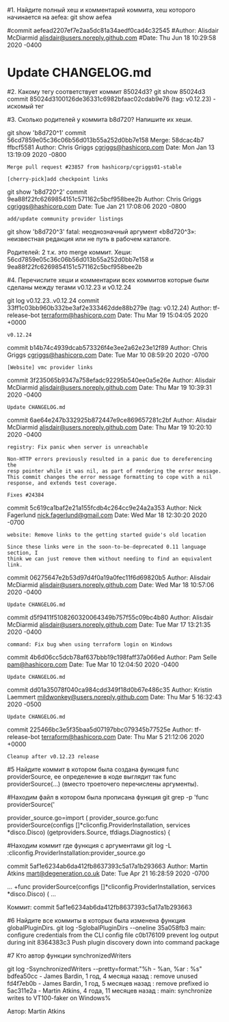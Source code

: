 #1. Найдите полный хеш и комментарий коммита, хеш которого начинается на aefea:
git show aefea

#commit aefead2207ef7e2aa5dc81a34aedf0cad4c32545
#Author: Alisdair McDiarmid <alisdair@users.noreply.github.com>
#Date:   Thu Jun 18 10:29:58 2020 -0400

#    Update CHANGELOG.md

#2. Какому тегу соответствует коммит 85024d3?
git show 85024d3
commit 85024d3100126de36331c6982bfaac02cdab9e76 (tag: v0.12.23) - искомый тег

#3. Сколько родителей у коммита b8d720? Напишите их хеши.

git show 'b8d720^1'
commit 56cd7859e05c36c06b56d013b55a252d0bb7e158
Merge: 58dcac4b7 ffbcf5581
Author: Chris Griggs <cgriggs@hashicorp.com>
Date:   Mon Jan 13 13:19:09 2020 -0800

    Merge pull request #23857 from hashicorp/cgriggs01-stable

    [cherry-pick]add checkpoint links

git show 'b8d720^2'
commit 9ea88f22fc6269854151c571162c5bcf958bee2b
Author: Chris Griggs <cgriggs@hashicorp.com>
Date:   Tue Jan 21 17:08:06 2020 -0800

    add/update community provider listings
git show 'b8d720^3'
fatal: неоднозначный аргумент «b8d720^3»: неизвестная редакция или не путь в рабочем каталоге.

Родителей: 2 т.к. это merge коммит. 
Хеши: 56cd7859e05c36c06b56d013b55a252d0bb7e158 и 9ea88f22fc6269854151c571162c5bcf958bee2b

#4. Перечислите хеши и комментарии всех коммитов которые были сделаны между тегами v0.12.23 и v0.12.24

git log v0.12.23..v0.12.24
commit 33ff1c03bb960b332be3af2e333462dde88b279e (tag: v0.12.24)
Author: tf-release-bot <terraform@hashicorp.com>
Date:   Thu Mar 19 15:04:05 2020 +0000

    v0.12.24

commit b14b74c4939dcab573326f4e3ee2a62e23e12f89
Author: Chris Griggs <cgriggs@hashicorp.com>
Date:   Tue Mar 10 08:59:20 2020 -0700

    [Website] vmc provider links

commit 3f235065b9347a758efadc92295b540ee0a5e26e
Author: Alisdair McDiarmid <alisdair@users.noreply.github.com>
Date:   Thu Mar 19 10:39:31 2020 -0400

    Update CHANGELOG.md

commit 6ae64e247b332925b872447e9ce869657281c2bf
Author: Alisdair McDiarmid <alisdair@users.noreply.github.com>
Date:   Thu Mar 19 10:20:10 2020 -0400

    registry: Fix panic when server is unreachable

    Non-HTTP errors previously resulted in a panic due to dereferencing the
    resp pointer while it was nil, as part of rendering the error message.
    This commit changes the error message formatting to cope with a nil
    response, and extends test coverage.

    Fixes #24384

commit 5c619ca1baf2e21a155fcdb4c264cc9e24a2a353
Author: Nick Fagerlund <nick.fagerlund@gmail.com>
Date:   Wed Mar 18 12:30:20 2020 -0700

    website: Remove links to the getting started guide's old location

    Since these links were in the soon-to-be-deprecated 0.11 language section, I
    think we can just remove them without needing to find an equivalent link.

commit 06275647e2b53d97d4f0a19a0fec11f6d69820b5
Author: Alisdair McDiarmid <alisdair@users.noreply.github.com>
Date:   Wed Mar 18 10:57:06 2020 -0400

    Update CHANGELOG.md

commit d5f9411f5108260320064349b757f55c09bc4b80
Author: Alisdair McDiarmid <alisdair@users.noreply.github.com>
Date:   Tue Mar 17 13:21:35 2020 -0400

    command: Fix bug when using terraform login on Windows

commit 4b6d06cc5dcb78af637bbb19c198faff37a066ed
Author: Pam Selle <pam@hashicorp.com>
Date:   Tue Mar 10 12:04:50 2020 -0400

    Update CHANGELOG.md

commit dd01a35078f040ca984cdd349f18d0b67e486c35
Author: Kristin Laemmert <mildwonkey@users.noreply.github.com>
Date:   Thu Mar 5 16:32:43 2020 -0500

    Update CHANGELOG.md

commit 225466bc3e5f35baa5d07197bbc079345b77525e
Author: tf-release-bot <terraform@hashicorp.com>
Date:   Thu Mar 5 21:12:06 2020 +0000

    Cleanup after v0.12.23 release

#5 Найдите коммит в котором была создана функция func providerSource, ее определение в коде выглядит так func providerSource(...) (вместо троеточего перечислены аргументы).

#Находим файл в котором была прописана функция
git grep -p 'func providerSource('

provider_source.go=import (
provider_source.go:func providerSource(configs []*cliconfig.ProviderInstallation, services *disco.Disco) (getproviders.Source, tfdiags.Diagnostics) {

#Находим коммит где функция с аргументами
git log -L :cliconfig.ProviderInstallation:provider_source.go

commit 5af1e6234ab6da412fb8637393c5a17a1b293663
Author: Martin Atkins <mart@degeneration.co.uk>
Date:   Tue Apr 21 16:28:59 2020 -0700

...
+func providerSource(configs []*cliconfig.ProviderInstallation, services *disco.Disco) (
...

Коммит: commit 5af1e6234ab6da412fb8637393c5a17a1b293663

#6 Найдите все коммиты в которых была изменена функция globalPluginDirs.
git log -SglobalPluginDirs --oneline
35a058fb3 main: configure credentials from the CLI config file
c0b176109 prevent log output during init
8364383c3 Push plugin discovery down into command package

#7 Кто автор функции synchronizedWriters

git log -SsynchronizedWriters --pretty=format:"%h - %an, %ar : %s"
bdfea50cc - James Bardin, 1 год, 4 месяца назад : remove unused
fd4f7eb0b - James Bardin, 1 год, 5 месяцев назад : remove prefixed io
5ac311e2a - Martin Atkins, 4 года, 11 месяцев назад : main: synchronize writes to VT100-faker on Windows%

Автор: Martin Atkins
